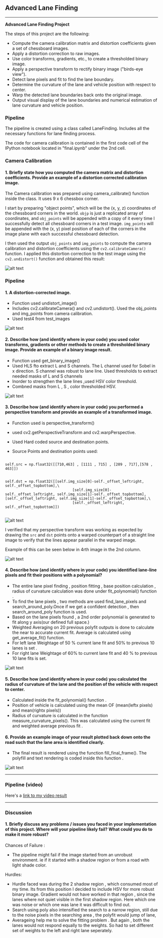 ## Advanced Lane Finding

---

**Advanced Lane Finding Project**

The steps of this project are the following:

* Compute the camera calibration matrix and distortion coefficients given a set of chessboard images.
* Apply a distortion correction to raw images.
* Use color transforms, gradients, etc., to create a thresholded binary image.
* Apply a perspective transform to rectify binary image ("birds-eye view").
* Detect lane pixels and fit to find the lane boundary.
* Determine the curvature of the lane and vehicle position with respect to center.
* Warp the detected lane boundaries back onto the original image.
* Output visual display of the lane boundaries and numerical estimation of lane curvature and vehicle position.

[//]: # (Image References)

[image1]: ./output_images/originalAndUndistored_calibration.png "Undistorted"
[image2]: ./output_images/image_undistorted.png "Undistorted"
[image3]: ./output_images/image_binary.png "Binary "
[image4]: ./output_images/image_bird_eye_view.png "Warped Image"
[image5]: ./output_images/image_polyfit.png "Fit Visual"
[image6]: ./output_images/image_final_result.png "Output"
[image7]: ./output_images/pipeline_image_test4.jpg "Combined Results"
[video1]: ./output_images/final_output.mp4 "Video"


### Pipeline 

The pipeline is created using a class called LaneFinding. Includes all the necessary functions for lane finding process.

The code for camera calibration is contained in the first code cell of the IPython notebook located in "final.ipynb" under the 2nd cell.

### Camera Calibration

#### 1. Briefly state how you computed the camera matrix and distortion coefficients. Provide an example of a distortion corrected calibration image.

The Camera calibration was prepared using camera_calibrate() function inside the class. It uses 9 x 6 chessbox corner.

I start by preparing "object points", which will be the (x, y, z) coordinates of the chessboard corners in the world. `objp` is just a replicated array of coordinates, and `obj_points` will be appended with a copy of it every time I successfully detect all chessboard corners in a test image.  `img_points` will be appended with the (x, y) pixel position of each of the corners in the image plane with each successful chessboard detection.  

I then used the output `obj_points` and `img_points` to compute the camera calibration and distortion coefficients using the `cv2.calibrateCamera()` function.  I applied this distortion correction to the test image using the `cv2.undistort()` function and obtained this result: 

![alt text][image1]

### Pipeline

#### 1. A distortion-corrected image.

* Function used undistort_image()
* Includes cv2.calibrateCamera() and cv2.undistort(). Used the obj_points and img_points from camera calibration.
* Used test4 from test_images

![alt text][image2]

#### 2. Describe how (and identify where in your code) you used color transforms, gradients or other methods to create a thresholded binary image.  Provide an example of a binary image result.


* Function used get_binary_image()
* Used HLS fto extract L and S channels. The L channel used for Sobel in x direction. S channel was robust to lane line. Used thresholds to extract needed masks of L and S channels
* Inorder to strengthen the lane lines  ,used HSV color threshold.
* Combned masks from L , S , color thresholded HSV. 

![alt text][image3]

#### 3. Describe how (and identify where in your code) you performed a perspective transform and provide an example of a transformed image.

* Function used is perspective_transform()
* used cv2.getPerspectiveTransform and cv2.warpPerspective.
* Used Hard coded source and destination points. 

* Source Points and destination points used:
```

self.src = np.float32([[710,463] , [1111 , 715] , [209 , 717],[578 , 463]])


self.dst = np.float32([[self.img_size[0]-self._offset_leftright, self._offset_topbottom],\
                               [self.img_size[0]-self._offset_leftright, self.img_size[1]-self._offset_topbottom],[self._offset_leftright, self.img_size[1]-self._offset_topbottom],\
                               [self._offset_leftright, self._offset_topbottom]])


```




![alt text][image4]

I verified that my perspective transform was working as expected by drawing the `src` and `dst` points onto a  warped counterpart of a straight line image to verify that the lines appear parallel in the warped image.

Example of this can be seen below in 4rth image in the 2nd column.

![alt text][image7]

#### 4. Describe how (and identify where in your code) you identified lane-line pixels and fit their positions with a polynomial?

* The entire lane pixel finding , position fitting , base position calculation , radius of curvature calculation was done under fit_polynomial() function . 
* To find the lane pixels , two methods are used find_lane_pixels and search_around_poly.Once if we get a confident detection , then search_around_poly function is used. 
* Based on the lane pixels found , a 2nd order polynomial is generated to fit along y axis(our defined full space.)
* Weighted Averaging on 20 previous polyfit outputs is done to calculate the near to accurate current fit. Average is calculated using get_average_fit() function. 
* For left lane Weightage of 50 % current lane fit and 50% to previous 10 lanes is set .
* For right lane Weightage of 60% to current lane fit and 40 % to previous 10 lane fits is set. 


![alt text][image5]

#### 5. Describe how (and identify where in your code) you calculated the radius of curvature of the lane and the position of the vehicle with respect to center.

* Calculated inside the fit_polynomial() function . 
* Position of vehicle is calculated using the mean OF (mean(leftx pixels) and mean(rightx pixels)) 
* Radius of curvature is calculated in the function measure_curvature_pixels(). This was calculated using the current fit and weighted average previous fit . 

#### 6. Provide an example image of your result plotted back down onto the road such that the lane area is identified clearly.

* The final result is rendered using the function fill_final_frame(). The polyfill and text rendering is coded inside this function .

![alt text][image6]

---

### Pipeline (video)


Here's a [link to my video result](./output_images/final_output.mp4)

---

### Discussion

#### 1. Briefly discuss any problems / issues you faced in your implementation of this project.  Where will your pipeline likely fail?  What could you do to make it more robust?

Chances of Failure :
* The pipeline might fail if the image started from an unrobust environment. ie if it started with a shadow region or from a road with light shade color. 

Hurdles:
* Hurdle faced was during the 2 shadow region  , which consumed most of my time. Its from this position I decided to include HSV for more robust binary image. Gradient would not have worked in that region  , since the lanes where not quiet visible in the first shadow region. Here which one was noise or which one was lane it was difficult to find out. 
* Search using poly also intensified the search to a narrow region, still due to the noise pixels in the searching area , the polyfit would jump of lane, 
* Averageing help me to solve the fitting problem . But again , both the lanes would not respond equally to the weights. So had to set different set of weights to the left and right lane seperately. 
